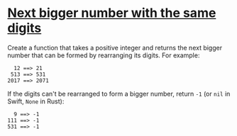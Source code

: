 # [ Next bigger number with the same digits ](https://www.codewars.com/kata/55983863da40caa2c900004e)

Create a function that takes a positive integer and returns the next bigger number that can be formed by rearranging its
digits. For example:

      12 ==> 21
     513 ==> 531
    2017 ==> 2071

If the digits can't be rearranged to form a bigger number, return `-1` (or `nil` in Swift, `None` in Rust):

      9 ==> -1
    111 ==> -1
    531 ==> -1